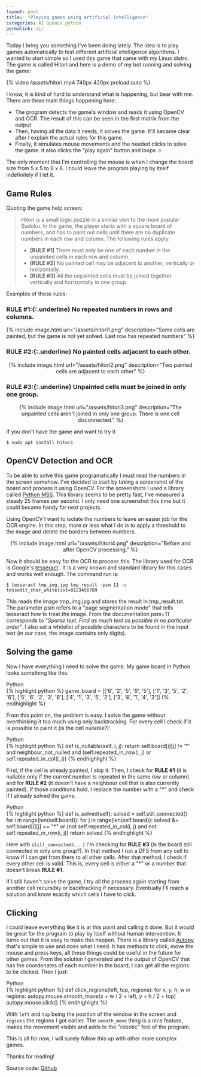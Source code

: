 ```yaml
---
layout: post
title:  "Playing games using Artificial Intelligence"
categories: AI opencv python
permalink: ai/
---
```


<!-- /_sass/minima/_layout -->

Today I bring you something I've been doing lately. The idea is to play games automatically to test different artificial intelligence algorithms. I wanted to start simple so I used this game that came with my Linux distro. The game is called Hitori and here is a demo of my bot running and solving the game:

{% video /assets/hitori.mp4 740px 420px preload:auto  %}

I know, it is kind of hard to understand what is happening, but bear with me. There are three main things happening here:

  - The program detects the game's window and reads it using OpenCV and OCR. The result of this can be seen in the first matrix from the output
  - Then, having all the data it needs, it solves the game. It'll became clear after I explain the actual rules for this game.
  - Finally, it simulates mouse movements and the needed clicks to solve the game. It also clicks the "play again" button and loops ☺

The only moment that I'm controlling the mouse is when I change the board size from 5 x 5 to 6 x 6. I could leave the program playing by itself indefinitely if I let it.

## Game Rules

Quoting the game help screen:

> Hitori is a small logic puzzle in a similar vein to the more popular Sudoku. In the game, the player starts with a square board of numbers, and has to paint out cells until there are no duplicate numbers in each row and column. The following rules apply:
>   - **[RULE \#1]** There must only be one of each number in the unpainted cells in each row and column.
>   - **[RULE \#2]** No painted cell may be adjacent to another, vertically or horizontally.
>   - **[RULE \#3]** All the unpainted cells must be joined together vertically and horizontally in one group.

Examples of these rules:

###  **RULE \#1:**{:.underline} No repeated numbers in rows and columns.
<center>
{% include image.html url="/assets/hitori1.png" description="Some cells are painted, but the game is not yet solved. Last row has repeated numbers" %}
</center>

### **RULE \#2:**{:.underline} No painted cells adjacent to each other.
<center>
{% include image.html url="/assets/hitori2.png" description="Two painted cells are adjacent to each other" %}
</center>


### **RULE \#3:**{:.underline} Unpainted cells must be joined in only one group.
<center>
{% include image.html url="/assets/hitori3.png" description="The unpainted cells aren't joined in only one group. There is one cell disconnected." %}
</center>

If you don't have the game and want to try it

```$ sudo apt install hitori ```

## OpenCV Detection and OCR

To be able to solve this game programatically I must read the numbers in the screen somehow. I've decided to start by taking a screenshot of the board and process it using OpenCV. For the screenshots I used a library called [Python MSS](https://github.com/BoboTiG/python-mss). This library seems to be pretty fast, I've measured a steady 25 frames per second. I only need one screenshot this time but it could became handy for next projects.

Using OpenCV I want to isolate the numbers to leave an easier job for the OCR engine. In this step, more or less what I do is to apply a threshold to the image and delete the borders between numbers.

<center>
{% include image.html url="/assets/hitori4.png" description="Before and after OpenCV processing." %}
</center>

Now it should be easy for the OCR to process this. The library used for OCR is Google's [tesseract](https://github.com/tesseract-ocr/tesseract) . It is a very known and standard library for this cases and works well enough. The command run is:

```$ tesseract tmp_img.jpg tmp_result -psm 11 -c tessedit_char_whitelist=0123456789```

This reads the image tmp_img.jpg and stores the result in tmp_result.txt. The parameter psm refers to a "page segmentation mode" that tells tesseract how to treat the image. From the documentation psm=11 corresponds to "_Sparse text. Find as much text as possible in no particular order"_.
I also set a whitelist of possible characters to be found in the input text (in our case, the image contains only digits).


## Solving the game

Now I have everything I need to solve the game. My game board in Python looks something like this:

<div class="lang-name">Python</div>
{% highlight python %}
  game_board = [['6', '2', '5', '6', '5'],
                ['1', '3', '5', '2', '6'],
                ['5', '6', '2', '3', '6'],
                ['4', '1', '3', '5', '2'],
                ['3', '4', '1', '4', '3']]
{% endhighlight %}

From this point on, the problem is easy. I solve the game without overthinking it too much using only backtracking.
For every cell I check if it is possible to paint it (is the cell nullable?):

<div class="lang-name">Python</div>
{% highlight python %}
    def is_nullable(self, i, j):
        return self.board[i][j] != '*' and
               neighbour_not_nulled and (self.repeated_in_row(i, j) or
                                         self.repeated_in_col(i, j))
{% endhighlight %}


First, if the cell is already painted, I skip it. Then, I check for **RULE \#1** (it is nullable only if the current number is repeated in the same row or column) and for **RULE \#2** (it doesn't have a neighbour cell that is also currently painted). If those conditions hold, I replace the number with a "*" and check if I already solved the game.

<div class="lang-name">Python</div>
{% highlight python %}
    def is_solved(self):
        solved = self.still_connected()
        for i in range(len(self.board)):
            for j in range(len(self.board)):
                solved &= self.board[i][j] == "*" or
                          (not self.repeated_in_col(i, j) and
                           not self.repeated_in_row(i, j))
        return solved
{% endhighlight %}

Here with `still_connected(...)` I'm checking for **RULE \#3** (is the board still connected in only one group?). In that method I run a DFS from any cell to know if I can get from there to all other cells. After that method, I check if every other cell is valid. This is, every cell is either a "*" or a number that doesn't break **RULE \#1**.

If I still haven't solve the game, I try all the process again starting from another cell recursibly or backtracking if necessary. Eventually I'll reach a solution and know exactly which cells I have to click.

## Clicking

I could leave everything like it is at this point and calling it done. But it would be great for the program to play by itself without human intervention. It turns out that it is easy to make this happen. There is a library called [Autopy](http://www.autopy.org/) that's simple to use and does what I need. It has methods to click, move the mouse and press keys, all these things could be useful in the future for other games.
From the solution I generated and the output of OpenCV that has the coordenates of each number in the board, I can get all the regions to be clicked. Then I just:

<div class="lang-name">Python</div>
{% highlight python %}
  def click_regions(left, top, regions):
      for x, y, h, w in regions:
          autopy.mouse.smooth_move(x + w / 2 + left, y + h / 2 + top)
          autopy.mouse.click()
{% endhighlight %}

With `left` and `top` being the position of the window in the screen and `regions` the regions I got earlier. The `smooth_move` thing is a nice feature, makes the movement visible and adds to the "robotic" feel of the program.

This is all for now, I will surely follow this up with other more complex games.

Thanks for reading!

Source code: [Github](https://github.com/nicovaras/ia_experiments)
